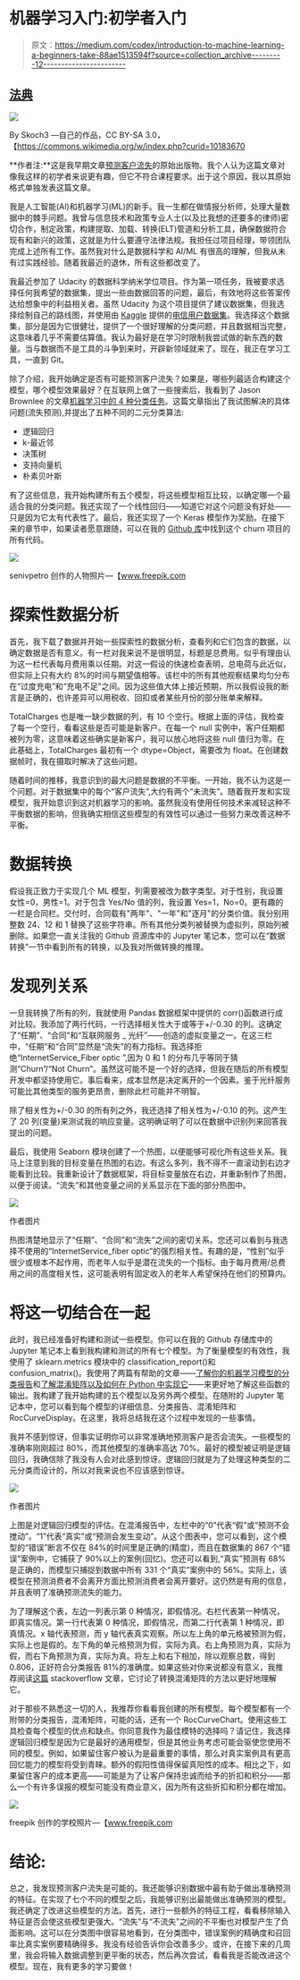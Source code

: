 # 机器学习入门:初学者入门

> 原文：<https://medium.com/codex/introduction-to-machine-learning-a-beginners-take-88ae1513594f?source=collection_archive---------12----------------------->

## [法典](http://medium.com/codex)

![](img/cb20571958b342466e16a30d5d859671.png)

By Skoch3 —自己的作品，CC BY-SA 3.0，【https://commons.wikimedia.org/w/index.php?curid=10183670 

**作者注:**这是我早期文章[预测客户流失](https://james-r-bishop.medium.com/introduction-to-machine-learning-a-beginners-take-1b1a663ab68f)的原始出版物。我个人认为这篇文章对像我这样的初学者来说更有趣，但它不符合课程要求。出于这个原因，我以其原始格式单独发表这篇文章。

我是人工智能(AI)和机器学习(ML)的新手。我一生都在做情报分析师，处理大量数据中的棘手问题。我曾与信息技术和政策专业人士(以及比我想的还要多的律师)密切合作，制定政策，构建提取、加载、转换(ELT)管道和分析工具，确保数据符合现有和新兴的政策，这就是为什么要遵守法律法规。我担任过项目经理，带领团队完成上述所有工作。虽然我对什么是数据科学和 AI/ML 有很高的理解，但我从未有过实践经验。随着我最近的退休，所有这些都改变了。

我最近参加了 Udacity 的数据科学纳米学位项目。作为第一项任务，我被要求选择任何我希望的数据集，提出一些由数据回答的问题，最后，有效地将这些答案传达给想象中的利益相关者。虽然 Udacity 为这个项目提供了建议数据集，但我选择绘制自己的路线图，并使用由 [Kaggle](http://kaggle.com/) 提供的[电信用户数据集](https://www.kaggle.com/radmirzosimov/telecom-users-dataset)。我选择这个数据集，部分是因为它很健壮，提供了一个很好理解的分类问题，并且数据相当完整，这意味着几乎不需要估算值。我认为最好是在学习时限制我尝试做的新东西的数量。当与数据而不是工具的斗争到来时，开辟新领域就来了。现在，我正在学习工具，一直到 Git。

除了介绍，我开始确定是否有可能预测客户流失？如果是，哪些列最适合构建这个模型，哪个模型效果最好？在互联网上做了一些搜索后，我看到了 Jason Brownlee 的文章[机器学习中的 4 种分类任务](https://machinelearningmastery.com/types-of-classification-in-machine-learning/)。这篇文章指出了我试图解决的具体问题(流失预测),并提出了五种不同的二元分类算法:

*   逻辑回归
*   k-最近邻
*   决策树
*   支持向量机
*   朴素贝叶斯

有了这些信息，我开始构建所有五个模型，将这些模型相互比较，以确定哪一个最适合我的分类问题。我还实现了一个线性回归——知道它对这个问题没有好处——只是因为它太有代表性了。最后，我还实现了一个 Keras 模型作为奖励。在接下来的章节中，如果读者愿意跟随，可以在我的 [Github 库](https://github.com/Sparafucil3/churn_project)中找到这个 churn 项目的所有代码。

![](img/4d33ddef5f816132a6293b06680e33d5.png)

senivpetro 创作的人物照片—【www.freepik.com 

# 探索性数据分析

首先，我下载了数据并开始一些探索性的数据分析，查看列和它们包含的数据，以确定数据是否有意义。有一栏对我来说不是很明显，标题是总费用。似乎有理由认为这一栏代表每月费用乘以任期。对这一假设的快速检查表明，总电荷与此近似，但实际上只有大约 8%的时间与期望值相等。该栏中的所有其他观察结果均匀分布在“过度充电”和“充电不足”之间。因为这些值大体上接近预期，所以我假设我的断言是正确的，也许差异可以用税收、回扣或者某些月份的部分账单来解释。

TotalCharges 也是唯一缺少数据的列，有 10 个空行。根据上面的评估，我检查了每一个空行，看看这些是否可能是新客户。在每一个 null 实例中，客户任期都被列为零，这意味着这些确实是新客户，我可以放心地将这些 null 值归为零。在此基础上，TotalCharges 最初有一个 dtype=Object，需要改为 float。在创建数据帧时，我在摄取时解决了这些问题。

随着时间的推移，我意识到的最大问题是数据的不平衡。一开始，我不认为这是一个问题。对于数据集中的每个“客户流失”,大约有两个“未流失”。随着我开发和实现模型，我开始意识到这对机器学习的影响。虽然我没有使用任何技术来减轻这种不平衡数据的影响，但我确实相信这些模型的有效性可以通过一些努力来改善这种不平衡。

# 数据转换

假设我正致力于实现几个 ML 模型，列需要被改为数字类型。对于性别，我设置女性=0，男性=1。对于包含 Yes/No 值的列，我设置 Yes=1，No=0。更有趣的一栏是合同栏。交付时，合同载有"两年"、"一年"和"逐月"的分类价值。我分别用整数 24、12 和 1 替换了这些字符串。所有其他分类列被替换为虚拟列，原始列被删除。如果您一直关注我的 Github 资源库中的 Jupyter 笔记本，您可以在“数据转换”一节中看到所有的转换，以及我对所做转换的推理。

# 发现列关系

一旦我转换了所有的列，我就使用 Pandas 数据框架中提供的 corr()函数进行成对比较。我添加了两行代码，一行选择相关性大于或等于+/-0.30 的列。这确定了“任期”、“合同”和“互联网服务 _ 光纤”——创造的虚拟变量之一。在这三栏中，“任期”和“合同”显然是“流失”的有力指标。我选择拒绝“InternetService_Fiber optic ”,因为 0 和 1 的分布几乎等同于猜测“Churn”/“Not Churn”。虽然这可能不是一个好的选择，但我在随后的所有模型开发中都坚持使用它。事后看来，成本显然是决定离开的一个因素。鉴于光纤服务可能比其他类型的服务更昂贵，删除此栏可能并不明智。

除了相关性为+/-0.30 的所有列之外，我还选择了相关性为+/-0.10 的列。这产生了 20 列(变量)来测试我的响应变量。这明确证明了可以在数据中识别列来回答我提出的问题。

最后，我使用 Seaborn 模块创建了一个热图，以便能够可视化所有这些关系。我马上注意到我的目标变量在热图的右边。有这么多列，我不得不一直滚动到右边才能看到比较。我重新设计了数据框架，将目标变量放在右边，并重新制作了热图，以便于阅读。“流失”和其他变量之间的关系显示在下面的部分热图中。

![](img/f8c097ccfd876085a68b36e4788c70b3.png)

作者图片

热图清楚地显示了“任期”、“合同”和“流失”之间的密切关系。您还可以看到与我选择不使用的“InternetService_fiber optic”的强烈相关性。有趣的是，“性别”似乎很少或根本不起作用，而老年人似乎是潜在流失的一个指标。由于每月费用/总费用之间的高度相关性，这可能表明有固定收入的老年人希望保持在他们的预算内。

# 将这一切结合在一起

此时，我已经准备好构建和测试一些模型。你可以在我的 Github 存储库中的 Jupyter 笔记本上看到我构建和测试的所有七个模型。为了衡量模型的有效性，我使用了 sklearn.metrics 模块中的 classification_report()和 confusion_matrix()。我使用了两篇有帮助的文章——[了解你的机器学习模型的分类报告](/@kohlishivam5522/understanding-a-classification-report-for-your-machine-learning-model-88815e2ce397)和[了解混淆矩阵以及如何在 Python 中实现它](https://towardsdatascience.com/understanding-the-confusion-matrix-and-how-to-implement-it-in-python-319202e0fe4d)——来更好地了解这些函数的输出。我构建了我开始构建的五个模型以及另外两个模型。在随附的 Jupyter 笔记本中，您可以看到每个模型的详细信息、分类报告、混淆矩阵和 RocCurveDisplay。在这里，我将总结我在这个过程中发现的一些事情。

我并不感到惊讶，但事实证明你可以非常准确地预测客户是否会流失。一些模型的准确率刚刚超过 80%，而其他模型的准确率高达 70%。最好的模型被证明是逻辑回归，我确信除了我没有人会对此感到惊讶。逻辑回归就是为了处理这种类型的二元分类而设计的，所以对我来说也不应该感到惊讶。

![](img/aa838820dd839a7dc750b4dfe091153c.png)

作者图片

上图是对逻辑回归模型的评估。在混淆报告中，左栏中的“0”代表“假”或“预测不会搅动”。“1”代表“真实”或“预测会发生变动”。从这个图表中，您可以看到，这个模型的“错误”断言不仅在 84%的时间里是正确的(精度)，而且在数据集的 867 个“错误”案例中，它捕获了 90%以上的案例(回忆)。您还可以看到,“真实”预测有 68%是正确的，而模型只捕捉到数据中所有 331 个“真实”案例中的 56%。实际上，该模型在预测消费者不会离开方面比预测消费者会离开要好。这仍然是有用的信息，并且表明了准确预测流失的能力。

为了理解这个表，左边一列表示第 0 种情况，即假情况。右栏代表第一种情况，即真实情况。第一行代表第 0 种情况，即假情况，而第二行代表第 1 种情况，即真情况。x 轴代表预测，而 y 轴代表真实观察。所以左上角的单元格被预测为假，实际上也是假的。左下角的单元格预测为假，实际为真。右上角预测为真，实际为假，而右下角预测为真，实际为真。将左上和右下相加，除以观察总数，得到 0.806，正好符合分类报告 81%的准确度。如果这些对你来说都没有意义，我推荐阅读[这篇](https://stackoverflow.com/questions/2148543/how-to-write-a-confusion-matrix-in-python) stackoverflow 文章，它讨论了转换混淆矩阵的方法以更好地理解它。

对于那些不熟悉这一切的人，我推荐你看看我创建的所有模型。每个模型都有一个附带的分类报告，混淆矩阵，可能的话，还有一个 RocCurveChart。使用这些工具检查每个模型的优点和缺点。你同意我作为最佳模特的选择吗？请记住，我选择逻辑回归模型是因为它是最好的通用模型，但是其他业务考虑可能会驱使您使用不同的模型。例如，如果留住客户被认为是最重要的事情，那么对真实案例具有更高回忆能力的模型将受到青睐。额外的假阳性值得保留真阳性的成本。相比之下，如果留住客户的成本更高——可能是为了让客户保持忠诚而给予的折扣和积分——那么一个有许多误报的模型可能没有商业意义，因为所有这些折扣和积分都在增加。

![](img/8c5435344ffca0e8152cf12af9d163b2.png)

freepik 创作的学校照片—【www.freepik.com 

# 结论:

总之，我发现预测客户流失是可能的。我还能够识别数据中最有助于做出准确预测的特征。在实现了七个不同的模型之后，我能够识别出最能做出准确预测的模型。我还确定了改进这些模型的方法。首先，进行一些额外的特征工程，看看移除输入特征是否会使这些模型更强大。“流失”与“不流失”之间的不平衡也对模型产生了负面影响。这可以在分类图中很容易地看到，在分类图中，错误案例的精确度和召回率比真实案例要精确得多。我没有经验告诉你会改善多少。或许，在接下来的几周里，我会将输入数据调整到更平衡的状态，然后再次尝试，看看我是否能改进这个模型。现在，我有更多的学习要做！